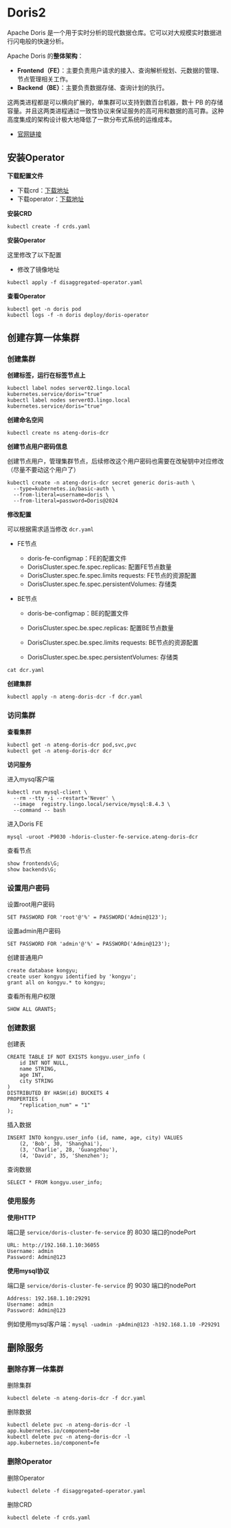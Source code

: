# Doris2

Apache Doris 是一个用于实时分析的现代数据仓库。它可以对大规模实时数据进行闪电般的快速分析。

Apache Doris 的**整体架构**：

- **Frontend（FE）**：主要负责用户请求的接入、查询解析规划、元数据的管理、节点管理相关工作。
- **Backend（BE）**：主要负责数据存储、查询计划的执行。

这两类进程都是可以横向扩展的，单集群可以支持到数百台机器，数十 PB 的存储容量。并且这两类进程通过一致性协议来保证服务的高可用和数据的高可靠。这种高度集成的架构设计极大地降低了一款分布式系统的运维成本。

- [官网链接](https://doris.apache.org/zh-CN/docs/install/cluster-deployment/standard-deployment)



## 安装Operator

**下载配置文件**

- 下载crd：[下载地址](https://github.com/apache/doris-operator/blob/release-24.1.0/config/crd/bases/crds.yaml)
- 下载operator：[下载地址](https://github.com/apache/doris-operator/blob/release-24.1.0/config/operator/disaggregated-operator.yaml)

**安装CRD**

```
kubectl create -f crds.yaml
```

**安装Operator**

这里修改了以下配置

- 修改了镜像地址

```
kubectl apply -f disaggregated-operator.yaml
```

**查看Operator**

```
kubectl get -n doris pod
kubectl logs -f -n doris deploy/doris-operator
```



## 创建存算一体集群

### 创建集群

**创建标签，运行在标签节点上**

```
kubectl label nodes server02.lingo.local kubernetes.service/doris="true"
kubectl label nodes server03.lingo.local kubernetes.service/doris="true"
```

**创建命名空间**

```
kubectl create ns ateng-doris-dcr
```

**创建节点用户密码信息**

创建节点用户，管理集群节点，后续修改这个用户密码也需要在改秘钥中对应修改（尽量不要动这个用户了）

```
kubectl create -n ateng-doris-dcr secret generic doris-auth \
  --type=kubernetes.io/basic-auth \
  --from-literal=username=doris \
  --from-literal=password=Doris@2024
```

**修改配置**

可以根据需求适当修改 `dcr.yaml`

- FE节点
    - doris-fe-configmap：FE的配置文件
    - DorisCluster.spec.fe.spec.replicas: 配置FE节点数量
    - DorisCluster.spec.fe.spec.limits requests: FE节点的资源配置
    - DorisCluster.spec.fe.spec.persistentVolumes: 存储类

- BE节点

    - doris-be-configmap：BE的配置文件

    - DorisCluster.spec.be.spec.replicas: 配置BE节点数量

    - DorisCluster.spec.be.spec.limits requests: BE节点的资源配置

    - DorisCluster.spec.be.spec.persistentVolumes: 存储类

```
cat dcr.yaml
```

**创建集群**

```
kubectl apply -n ateng-doris-dcr -f dcr.yaml
```

### 访问集群

**查看集群**

```
kubectl get -n ateng-doris-dcr pod,svc,pvc
kubectl get -n ateng-doris-dcr dcr
```

**访问服务**

进入mysql客户端

```
kubectl run mysql-client \
  --rm --tty -i --restart='Never' \
  --image  registry.lingo.local/service/mysql:8.4.3 \
  --command -- bash
```

进入Doris FE

```
mysql -uroot -P9030 -hdoris-cluster-fe-service.ateng-doris-dcr
```

查看节点

```
show frontends\G;
show backends\G;
```

### 设置用户密码

设置root用户密码

```
SET PASSWORD FOR 'root'@'%' = PASSWORD('Admin@123');
```

设置admin用户密码

```
SET PASSWORD FOR 'admin'@'%' = PASSWORD('Admin@123');
```

创建普通用户

```
create database kongyu;
create user kongyu identified by 'kongyu';
grant all on kongyu.* to kongyu;
```

查看所有用户权限

```
SHOW ALL GRANTS;
```

### 创建数据

创建表

```
CREATE TABLE IF NOT EXISTS kongyu.user_info (
    id INT NOT NULL,
    name STRING,
    age INT,
    city STRING
)
DISTRIBUTED BY HASH(id) BUCKETS 4
PROPERTIES (
    "replication_num" = "1"
);
```

插入数据

```
INSERT INTO kongyu.user_info (id, name, age, city) VALUES
    (2, 'Bob', 30, 'Shanghai'),
    (3, 'Charlie', 28, 'Guangzhou'),
    (4, 'David', 35, 'Shenzhen');
```

查询数据

```
SELECT * FROM kongyu.user_info;
```

### 使用服务

**使用HTTP**

端口是 `service/doris-cluster-fe-service` 的 8030 端口的nodePort

```
URL: http://192.168.1.10:36055
Username: admin
Password: Admin@123
```

**使用mysql协议**

端口是 `service/doris-cluster-fe-service` 的 9030 端口的nodePort

```
Address: 192.168.1.10:29291
Username: admin
Password: Admin@123
```

例如使用mysql客户端：`mysql -uadmin -pAdmin@123 -h192.168.1.10 -P29291`



## 删除服务

### 删除存算一体集群

删除集群

```
kubectl delete -n ateng-doris-dcr -f dcr.yaml
```

删除数据

```
kubectl delete pvc -n ateng-doris-dcr -l app.kubernetes.io/component=be
kubectl delete pvc -n ateng-doris-dcr -l app.kubernetes.io/component=fe
```

### 删除Operator

删除Operator

```
kubectl delete -f disaggregated-operator.yaml
```

删除CRD

```
kubectl delete -f crds.yaml
```

